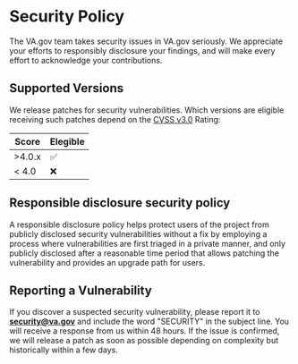 # Security Policy

The VA.gov team takes security issues in VA.gov seriously. We appreciate your efforts to responsibly 
disclosure your findings, and will make every effort to acknowledge your contributions.

## Supported Versions

We release patches for security vulnerabilities. Which versions are eligible receiving such patches depend on the 
[CVSS v3.0](https://www.first.org/cvss/calculator/3.0) Rating:

| Score | Elegible          |
| ------- | ------------------ |
| >4.0.x  | :white_check_mark: |
| < 4.0   | :x:                |

## Responsible disclosure security policy

A responsible disclosure policy helps protect users of the project from publicly disclosed security vulnerabilities 
without a fix by employing a process where vulnerabilities are first triaged in a private manner, and only publicly 
disclosed after a reasonable time period that allows patching the vulnerability and provides an upgrade path for users.

## Reporting a Vulnerability

If you discover a suspected security vulnerability, please report it to 
**[security@va.gov](mailto:security@va.gov)** and include the word "SECURITY" in the subject line. 
You will receive a response from us within 48 hours. If the issue is confirmed, we will release a 
patch as soon as possible depending on complexity but historically within a few days.

